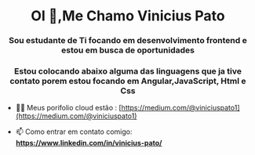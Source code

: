 <h1 align="center">OI 👋,Me Chamo Vinicius Pato</h1>
<h3 align="center">Sou estudante de Ti focando em desenvolvimento frontend e estou em busca de oportunidades</h3>
<h3 align="center">Estou colocando abaixo alguma das linguagens que ja tive contato porem estou focando em Angular,JavaScript, Html e Css</h3>

- 👨‍💻 Meus porifolio cloud estão : [https://medium.com/@viniciuspato1](https://medium.com/@viniciuspato1)

- 📫 Como entrar em contato comigo: **https://www.linkedin.com/in/vinicius-pato/**




